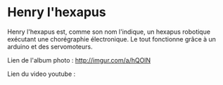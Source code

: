 Henry l'hexapus
============

Henry l'hexapus est, comme son nom l'indique, un hexapus robotique exécutant une chorégraphie électronique.  Le tout fonctionne grâce à un arduino et des servomoteurs.

Lien de l'album photo : http://imgur.com/a/hQOlN

Lien du video youtube : 
